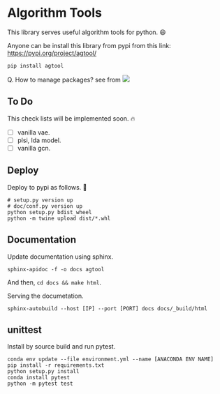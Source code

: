 # Algorithm Tools

This library serves useful algorithm tools for python. 😄 <br>

Anyone can be install this library from pypi from this link: https://pypi.org/project/agtool/

```
pip install agtool
```

Q. How to manage packages? see from <a href="https://www.youtube.com/watch?v=Motr7UunBT4&list=PLjAFBrXBY3g59hczbnFa-xu1Tqrtzh1Yn&index=1&t=9s" target="_blank"><img src="https://img.shields.io/badge/YouTube-Dol AI-white?style=plastic&logo=youtube&logoColor=red"/></a>


## To Do 

This check lists will be implemented soon. 🔥

- [ ] vanilla vae.
- [ ] plsi, lda model.
- [ ] vanilla gcn.

## Deploy

Deploy to pypi as follows. 🥳
```
# setup.py version up
# doc/conf.py version up
python setup.py bdist_wheel
python -m twine upload dist/*.whl
```

## Documentation

Update documentation using sphinx.
```
sphinx-apidoc -f -o docs agtool
```
And then, `cd docs && make html`.

Serving the documetation.
```
sphinx-autobuild --host [IP] --port [PORT] docs docs/_build/html
```

## unittest

Install by source build and run pytest.
```
conda env update --file environment.yml --name [ANACONDA ENV NAME]
pip install -r requirements.txt
python setup.py install
conda install pytest
python -m pytest test
```
